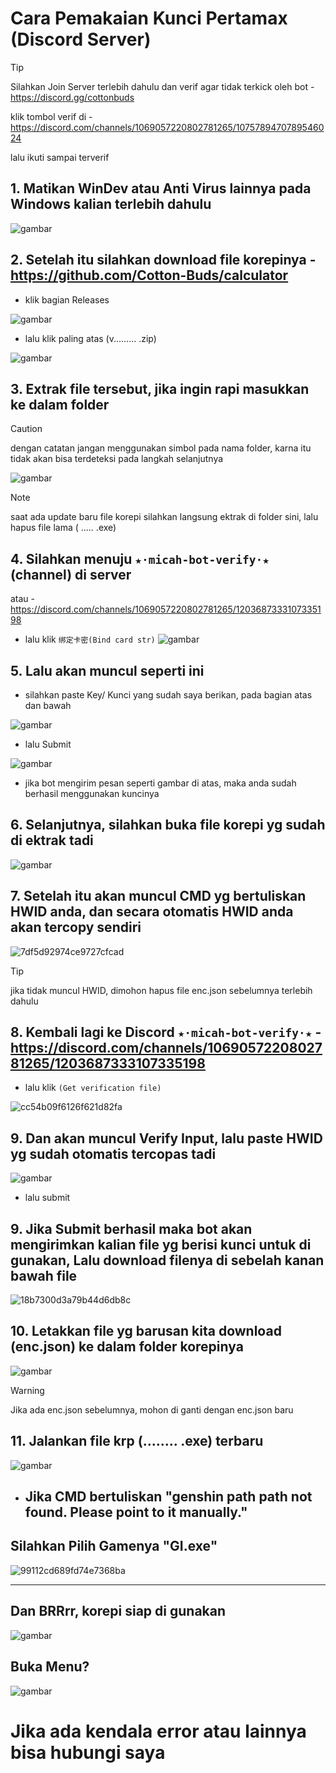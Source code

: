 # Cara Pemakaian Kunci Pertamax (Discord Server)

> [!TIP]
> Silahkan Join Server terlebih dahulu dan verif agar tidak terkick oleh bot - https://discord.gg/cottonbuds
> 
> klik tombol verif di - https://discord.com/channels/1069057220802781265/1075789470789546024
> 
> lalu ikuti sampai terverif
## 1. Matikan WinDev atau Anti Virus lainnya pada Windows kalian terlebih dahulu
![gambar](https://github.com/ryuhuu/Cara-Pemakaian-Kunci-Pertamax/assets/136698330/627185c0-00d7-443b-86ca-a5ffed4361ca)
## 2. Setelah itu silahkan download file korepinya - https://github.com/Cotton-Buds/calculator

- klik bagian Releases
  
![gambar](https://github.com/ryuhuu/Cara-Pemakaian-Kunci-Pertamax/assets/136698330/e945004c-ef57-40e6-ab6c-6ab0014a6053)
- lalu klik paling atas (v.........  .zip)
  
![gambar](https://github.com/ryuhuu/Cara-Pemakaian-Kunci-Pertamax/assets/136698330/523bf702-a1b1-4bb3-b41c-6d60561aab54)
## 3. Extrak file tersebut, jika ingin rapi masukkan ke dalam folder 

> [!CAUTION]
>  dengan catatan jangan menggunakan simbol pada nama folder, karna itu tidak akan bisa terdeteksi pada langkah selanjutnya

![gambar](https://github.com/ryuhuu/Cara-Pemakaian-Kunci-Pertamax/assets/136698330/2d3d1408-7be9-48eb-b2c5-170163b7280c)

> [!NOTE]
> saat ada update baru file korepi silahkan langsung ektrak di folder sini, lalu hapus file lama ( ..... .exe)
## 4. Silahkan menuju ```★⋅micah-bot-verify⋅★``` (channel) di server
atau - https://discord.com/channels/1069057220802781265/1203687333107335198
- lalu klik ```绑定卡密(Bind card str)```
![gambar](https://github.com/ryuhuu/Cara-Pemakaian-Kunci-Pertamax/assets/136698330/f873f5d8-220d-4bbc-8444-170e26254ae3)
## 5. Lalu akan muncul seperti ini
- silahkan paste Key/ Kunci yang sudah saya berikan, pada bagian atas dan bawah

![gambar](https://github.com/ryuhuu/Cara-Pemakaian-Kunci-Pertamax/assets/136698330/7e8a43b4-a97e-4db7-a1fb-def50834dd1f)

- lalu Submit

![gambar](https://github.com/ryuhuu/Cara-Pemakaian-Kunci-Pertamax/assets/136698330/da1d510d-a437-4ab5-80f4-58597de4af81)

- jika bot mengirim pesan seperti gambar di atas, maka anda sudah berhasil menggunakan kuncinya
## 6. Selanjutnya, silahkan buka file korepi yg sudah di ektrak tadi
![gambar](https://github.com/ryuhuu/Cara-Pemakaian-Kunci-Pertamax/assets/136698330/3c177878-a5ba-4293-80e8-461d17183fb9)
## 7. Setelah itu akan muncul CMD yg bertuliskan HWID anda, dan secara otomatis HWID anda akan tercopy sendiri
![7df5d92974ce9727cfcad](https://github.com/ryuhuu/Cara-Pemakaian-Kunci-Pertamax/assets/136698330/5b112d56-e98c-49f9-868d-e7b5c0222678)
> [!TIP]
>  jika tidak muncul HWID, dimohon hapus file enc.json sebelumnya terlebih dahulu
## 8. Kembali lagi ke Discord ```★⋅micah-bot-verify⋅★``` - https://discord.com/channels/1069057220802781265/1203687333107335198

- lalu klik ```(Get verification file)```
  
![cc54b09f6126f621d82fa](https://github.com/ryuhuu/Cara-Pemakaian-Kunci-Pertamax/assets/136698330/f0ced2dc-3ae9-490c-b91d-b2d6c3204517)

## 9. Dan akan muncul Verify Input, lalu paste HWID yg sudah otomatis tercopas tadi
![gambar](https://github.com/ryuhuu/Cara-Pemakaian-Kunci-Pertamax/assets/136698330/dc1d1b46-9059-434a-b964-fd588ef7277c)
- lalu submit
## 9. Jika Submit berhasil maka bot akan mengirimkan kalian file yg berisi kunci untuk di gunakan, Lalu download filenya di sebelah kanan bawah file
![18b7300d3a79b44d6db8c](https://github.com/ryuhuu/Cara-Pemakaian-Kunci-Pertamax/assets/136698330/d336d28e-4985-4a89-be20-9dd42e9bfa33)
## 10. Letakkan file yg barusan kita download (enc.json) ke dalam folder korepinya
![gambar](https://github.com/ryuhuu/Cara-Pemakaian-Kunci-Pertamax/assets/136698330/786114d7-c4eb-41dc-90ce-87acbd434ae1)
> [!WARNING]
> Jika ada enc.json sebelumnya, mohon di ganti dengan enc.json baru

## 11. Jalankan file krp (........ .exe) terbaru
![gambar](https://github.com/ryuhuu/Cara-Pemakaian-Kunci-Pertamax/assets/136698330/fb357715-fc29-4385-9b46-d53de4b30359)
- ##  Jika CMD bertuliskan "genshin path path not found. Please point to it manually."
## Silahkan Pilih Gamenya "GI.exe"
![99112cd689fd74e7368ba](https://github.com/ryuhuu/Cara-Pemakaian-Kunci-Pertamax/assets/136698330/98cbf591-df37-43d9-829b-ad2748b74032)
________________________________________________________________________________________________________________________________________________________________________________________________________________________________________________________________________________________
## Dan BRRrr, korepi siap di gunakan
![gambar](https://github.com/ryuhuu/Cara-Pemakaian-Kunci-Pertamax/assets/136698330/6931073c-c141-4b5f-bae2-f1a576f682da)
## Buka Menu?
![gambar](https://github.com/ryuhuu/Cara-Pemakaian-Kunci-Pertamax/assets/136698330/a55d597e-807b-45fa-a58d-6b9c6ea30ed5)

# Jika ada kendala error atau lainnya bisa hubungi saya 
